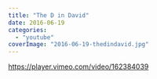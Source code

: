 ```yaml
---
title: "The D in David"
date: 2016-06-19
categories:
  - "youtube"
coverImage: "2016-06-19-thedindavid.jpg"
---
```


https://player.vimeo.com/video/162384039
